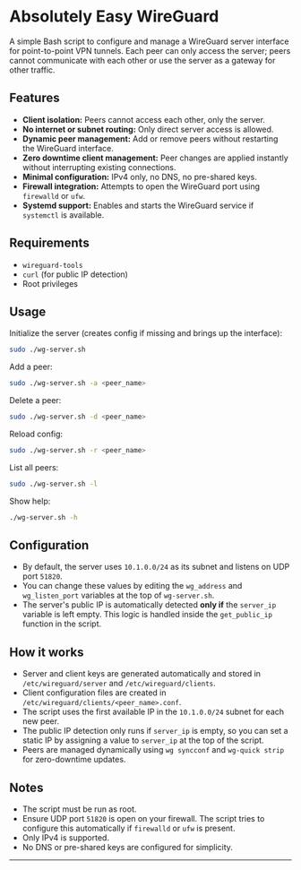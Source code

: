 # Absolutely Easy WireGuard

A simple Bash script to configure and manage a WireGuard server interface for point-to-point VPN tunnels. Each peer can only access the server; peers cannot communicate with each other or use the server as a gateway for other traffic.

## Features

- **Client isolation:** Peers cannot access each other, only the server.
- **No internet or subnet routing:** Only direct server access is allowed.
- **Dynamic peer management:** Add or remove peers without restarting the WireGuard interface.
- **Zero downtime client management:** Peer changes are applied instantly without interrupting existing connections.
- **Minimal configuration:** IPv4 only, no DNS, no pre-shared keys.
- **Firewall integration:** Attempts to open the WireGuard port using `firewalld` or `ufw`.
- **Systemd support:** Enables and starts the WireGuard service if `systemctl` is available.

## Requirements

- `wireguard-tools`
- `curl` (for public IP detection)
- Root privileges

## Usage

Initialize the server (creates config if missing and brings up the interface):

```bash
sudo ./wg-server.sh
```

Add a peer:

```bash
sudo ./wg-server.sh -a <peer_name>
```

Delete a peer:

```bash
sudo ./wg-server.sh -d <peer_name>
```

Reload config:

```bash
sudo ./wg-server.sh -r <peer_name>
```

List all peers:

```bash
sudo ./wg-server.sh -l
```

Show help:

```bash
./wg-server.sh -h
```

## Configuration

- By default, the server uses `10.1.0.0/24` as its subnet and listens on UDP port `51820`.
- You can change these values by editing the `wg_address` and `wg_listen_port` variables at the top of `wg-server.sh`.
- The server's public IP is automatically detected **only if** the `server_ip` variable is left empty. This logic is handled inside the `get_public_ip` function in the script.

## How it works

- Server and client keys are generated automatically and stored in `/etc/wireguard/server` and `/etc/wireguard/clients`.
- Client configuration files are created in `/etc/wireguard/clients/<peer_name>.conf`.
- The script uses the first available IP in the `10.1.0.0/24` subnet for each new peer.
- The public IP detection only runs if `server_ip` is empty, so you can set a static IP by assigning a value to `server_ip` at the top of the script.
- Peers are managed dynamically using `wg syncconf` and `wg-quick strip` for zero-downtime updates.

## Notes

- The script must be run as root.
- Ensure UDP port `51820` is open on your firewall. The script tries to configure this automatically if `firewalld` or `ufw` is present.
- Only IPv4 is supported.
- No DNS or pre-shared keys are configured for simplicity.

---
